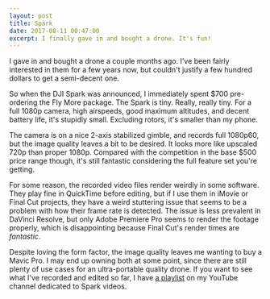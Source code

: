 ```yaml
---
layout: post
title: Spark
date: 2017-08-11 00:47:00
excerpt: I finally gave in and bought a drone. It's fun!
---
```


I gave in and bought a drone a couple months ago. I've been fairly interested in them for a few years now, but couldn't justify a few hundred dollars to get a semi-decent one.

So when the DJI Spark was announced, I immediately spent $700 pre-ordering the Fly More package. The Spark is tiny. Really, really tiny. For a full 1080p camera, high airspeeds, good maximum altitudes, and decent battery life, it's stupidly small. Excluding rotors, it's smaller than my phone.

The camera is on a nice 2-axis stabilized gimble, and records full 1080p60, but the image quality leaves a bit to be desired. It looks more like upscaled 720p than proper 1080p. Compared with the competition in the base $500 price range though, it's still fantastic considering the full feature set you're getting.

For some reason, the recorded video files render weirdly in some software. They play fine in QuickTime before editing, but if I use them in iMovie or Final Cut projects, they have a weird stuttering issue that seems to be a problem with how their frame rate is detected. The issue is less prevalent in DaVinci Resolve, but only Adobe Premiere Pro seems to render the footage properly, which is disappointing because Final Cut's render times are *fantastic*.

Despite loving the form factor, the image quality leaves me wanting to buy a Mavic Pro. I may end up owning both at some point, since there are still plenty of use cases for an ultra-portable quality drone. If you want to see what I've recorded and edited so far, I have [a playlist](https://www.youtube.com/playlist?list=PLakP5kMCOK6GnQH9L5gMuCU4haNTXTw_6) on my YouTube channel dedicated to Spark videos.

